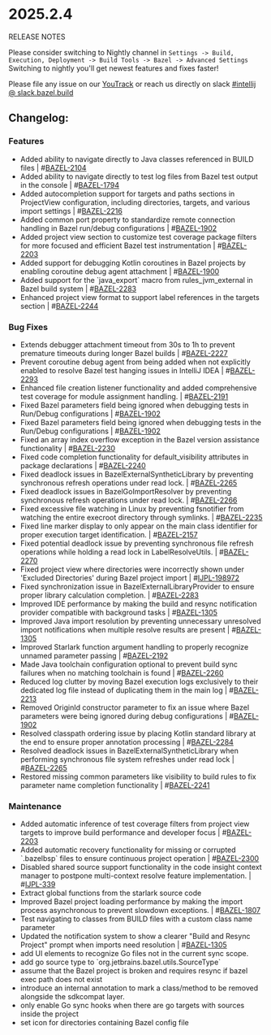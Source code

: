 <!DOCTYPE html> <html lang="en"> <head> <meta charset="UTF-8"> <title>Bazel Plugin 2025.2.4</title> </head> <body> <h1>2025.2.4</h1> <p>RELEASE NOTES</p> <p>Please consider switching to Nightly channel in <code>Settings -> Build, Execution, Deployment -> Build Tools -> Bazel -> Advanced Settings</code><br> Switching to nightly you'll get newest features and fixes faster!</p> <p>Please file any issue on our <a href="https://youtrack.jetbrains.com/issues/BAZEL">YouTrack</a> or reach us directly on slack <a href="https://bazelbuild.slack.com/archives/C025SBYFC4E">#intellij @ slack.bazel.build</a></p> <h2>Changelog:</h2> <h3>Features</h3> <ul> <li>Added ability to navigate directly to Java classes referenced in BUILD files | #<a href="https://youtrack.jetbrains.com/issue/BAZEL-2104">BAZEL-2104</a></li> <li>Added ability to navigate directly to test log files from Bazel test output in the console | #<a href="https://youtrack.jetbrains.com/issue/BAZEL-1794">BAZEL-1794</a></li> <li>Added autocompletion support for targets and paths sections in ProjectView configuration, including directories, targets, and various import settings | #<a href="https://youtrack.jetbrains.com/issue/BAZEL-2216">BAZEL-2216</a></li> <li>Added common port property to standardize remote connection handling in Bazel run/debug configurations | #<a href="https://youtrack.jetbrains.com/issue/BAZEL-1902">BAZEL-1902</a></li> <li>Added project view section to customize test coverage package filters for more focused and efficient Bazel test instrumentation | #<a href="https://youtrack.jetbrains.com/issue/BAZEL-2203">BAZEL-2203</a></li> <li>Added support for debugging Kotlin coroutines in Bazel projects by enabling coroutine debug agent attachment | #<a href="https://youtrack.jetbrains.com/issue/BAZEL-1900">BAZEL-1900</a></li> <li>Added support for the `java_export` macro from rules_jvm_external in Bazel build system | #<a href="https://youtrack.jetbrains.com/issue/BAZEL-2283">BAZEL-2283</a></li> <li>Enhanced project view format to support label references in the targets section | #<a href="https://youtrack.jetbrains.com/issue/BAZEL-2244">BAZEL-2244</a></li> </ul> <h3>Bug Fixes</h3> <ul> <li>Extends debugger attachment timeout from 30s to 1h to prevent premature timeouts during longer Bazel builds |  #<a href="https://youtrack.jetbrains.com/issue/BAZEL-2227">BAZEL-2227</a></li> <li>Prevent coroutine debug agent from being added when not explicitly enabled to resolve Bazel test hanging issues in IntelliJ IDEA | #<a href="https://youtrack.jetbrains.com/issue/BAZEL-2293">BAZEL-2293</a></li> <li>Enhanced file creation listener functionality and added comprehensive test coverage for module assignment handling. | #<a href="https://youtrack.jetbrains.com/issue/BAZEL-2191">BAZEL-2191</a></li> <li>Fixed Bazel parameters field being ignored when debugging tests in Run/Debug configurations | #<a href="https://youtrack.jetbrains.com/issue/BAZEL-1902">BAZEL-1902</a></li> <li>Fixed Bazel parameters field being ignored when debugging tests in the Run/Debug configurations | #<a href="https://youtrack.jetbrains.com/issue/BAZEL-1902">BAZEL-1902</a></li> <li>Fixed an array index overflow exception in the Bazel version assistance functionality | #<a href="https://youtrack.jetbrains.com/issue/BAZEL-2230">BAZEL-2230</a></li> <li>Fixed code completion functionality for default_visibility attributes in package declarations | #<a href="https://youtrack.jetbrains.com/issue/BAZEL-2240">BAZEL-2240</a></li> <li>Fixed deadlock issues in BazelExternalSyntheticLibrary by preventing synchronous refresh operations under read lock. | #<a href="https://youtrack.jetbrains.com/issue/BAZEL-2265">BAZEL-2265</a></li> <li>Fixed deadlock issues in BazelGoImportResolver by preventing synchronous refresh operations under read lock. | #<a href="https://youtrack.jetbrains.com/issue/BAZEL-2266">BAZEL-2266</a></li> <li>Fixed excessive file watching in Linux by preventing fsnotifier from watching the entire execroot directory through symlinks. | #<a href="https://youtrack.jetbrains.com/issue/BAZEL-2235">BAZEL-2235</a></li> <li>Fixed line marker display to only appear on the main class identifier for proper execution target identification. | #<a href="https://youtrack.jetbrains.com/issue/BAZEL-2157">BAZEL-2157</a></li> <li>Fixed potential deadlock issue by preventing synchronous file refresh operations while holding a read lock in LabelResolveUtils. | #<a href="https://youtrack.jetbrains.com/issue/BAZEL-2270">BAZEL-2270</a></li> <li>Fixed project view where directories were incorrectly shown under 'Excluded Directories' during Bazel project import | #<a href="https://youtrack.jetbrains.com/issue/IJPL-198972">IJPL-198972</a></li> <li>Fixed synchronization issue in BazelExternalLibraryProvider to ensure proper library calculation completion. | #<a href="https://youtrack.jetbrains.com/issue/BAZEL-2283">BAZEL-2283</a></li> <li>Improved IDE performance by making the build and resync notification provider compatible with background tasks | #<a href="https://youtrack.jetbrains.com/issue/BAZEL-1305">BAZEL-1305</a></li> <li>Improved Java import resolution by preventing unnecessary unresolved import notifications when multiple resolve results are present | #<a href="https://youtrack.jetbrains.com/issue/BAZEL-1305">BAZEL-1305</a></li> <li>Improved Starlark function argument handling to properly recognize unnamed parameter passing | #<a href="https://youtrack.jetbrains.com/issue/BAZEL-2192">BAZEL-2192</a></li> <li>Made Java toolchain configuration optional to prevent build sync failures when no matching toolchain is found | #<a href="https://youtrack.jetbrains.com/issue/BAZEL-2260">BAZEL-2260</a></li> <li>Reduced log clutter by moving Bazel execution logs exclusively to their dedicated log file instead of duplicating them in the main log | #<a href="https://youtrack.jetbrains.com/issue/BAZEL-2213">BAZEL-2213</a></li> <li>Removed OriginId constructor parameter to fix an issue where Bazel parameters were being ignored during debug configurations | #<a href="https://youtrack.jetbrains.com/issue/BAZEL-1902">BAZEL-1902</a></li> <li>Resolved classpath ordering issue by placing Kotlin standard library at the end to ensure proper annotation processing | #<a href="https://youtrack.jetbrains.com/issue/BAZEL-2284">BAZEL-2284</a></li> <li>Resolved deadlock issues in BazelExternalSyntheticLibrary when performing synchronous file system refreshes under read lock | #<a href="https://youtrack.jetbrains.com/issue/BAZEL-2265">BAZEL-2265</a></li> <li>Restored missing common parameters like visibility to build rules to fix parameter name completion functionality | #<a href="https://youtrack.jetbrains.com/issue/BAZEL-2241">BAZEL-2241</a></li> </ul> <h3>Maintenance</h3> <ul> <li>Added automatic inference of test coverage filters from project view targets to improve build performance and developer focus | #<a href="https://youtrack.jetbrains.com/issue/BAZEL-2203">BAZEL-2203</a></li> <li>Added automatic recovery functionality for missing or corrupted `.bazelbsp` files to ensure continuous project operation | #<a href="https://youtrack.jetbrains.com/issue/BAZEL-2300">BAZEL-2300</a></li> <li>Disabled shared source support functionality in the code insight context manager to postpone multi-context resolve feature implementation. | #<a href="https://youtrack.jetbrains.com/issue/IJPL-339">IJPL-339</a></li> <li>Extract global functions from the starlark source code</li> <li>Improved Bazel project loading performance by making the import process asynchronous to prevent slowdown exceptions. | #<a href="https://youtrack.jetbrains.com/issue/BAZEL-1807">BAZEL-1807</a></li> <li>Test navigating to classes from BUILD files with a custom class name parameter</li> <li>Updated the notification system to show a clearer "Build and Resync Project" prompt when imports need resolution | #<a href="https://youtrack.jetbrains.com/issue/BAZEL-1305">BAZEL-1305</a></li> <li>add UI elements to recognize Go files not in the current sync scope.</li> <li>add go source type to `org.jetbrains.bazel.utils.SourceType`</li> <li>assume that the Bazel project is broken and requires resync if bazel exec path does not exist</li> <li>introduce an internal annotation to mark a class/method to be removed alongside the sdkcompat layer.</li> <li>only enable Go sync hooks when there are go targets with sources inside the project</li> <li>set icon for directories containing Bazel config file</li> </ul> </body> </html>